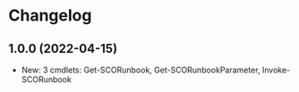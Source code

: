﻿# Changelog
## 1.0.0 (2022-04-15)
 - New: 3 cmdlets: Get-SCORunbook, Get-SCORunbookParameter, Invoke-SCORunbook